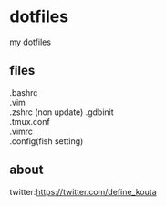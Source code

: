 # dotfiles
my dotfiles  

## files
.bashrc  
.vim  
.zshrc (non update) 
.gdbinit  
.tmux.conf  
.vimrc  
.config(fish setting)

## about
twitter:https://twitter.com/define_kouta
